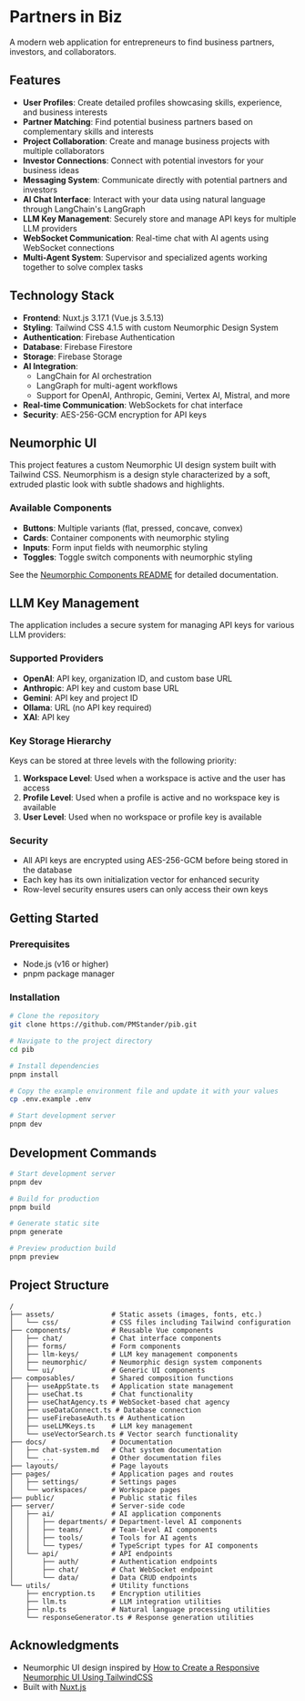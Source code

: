 # Partners in Biz

A modern web application for entrepreneurs to find business partners, investors, and collaborators.

## Features

- **User Profiles**: Create detailed profiles showcasing skills, experience, and business interests
- **Partner Matching**: Find potential business partners based on complementary skills and interests
- **Project Collaboration**: Create and manage business projects with multiple collaborators
- **Investor Connections**: Connect with potential investors for your business ideas
- **Messaging System**: Communicate directly with potential partners and investors
- **AI Chat Interface**: Interact with your data using natural language through LangChain's LangGraph
- **LLM Key Management**: Securely store and manage API keys for multiple LLM providers
- **WebSocket Communication**: Real-time chat with AI agents using WebSocket connections
- **Multi-Agent System**: Supervisor and specialized agents working together to solve complex tasks

## Technology Stack

- **Frontend**: Nuxt.js 3.17.1 (Vue.js 3.5.13)
- **Styling**: Tailwind CSS 4.1.5 with custom Neumorphic Design System
- **Authentication**: Firebase Authentication
- **Database**: Firebase Firestore
- **Storage**: Firebase Storage
- **AI Integration**:
  - LangChain for AI orchestration
  - LangGraph for multi-agent workflows
  - Support for OpenAI, Anthropic, Gemini, Vertex AI, Mistral, and more
- **Real-time Communication**: WebSockets for chat interface
- **Security**: AES-256-GCM encryption for API keys

## Neumorphic UI

This project features a custom Neumorphic UI design system built with Tailwind CSS. Neumorphism is a design style characterized by a soft, extruded plastic look with subtle shadows and highlights.

### Available Components

- **Buttons**: Multiple variants (flat, pressed, concave, convex)
- **Cards**: Container components with neumorphic styling
- **Inputs**: Form input fields with neumorphic styling
- **Toggles**: Toggle switch components with neumorphic styling

See the [Neumorphic Components README](components/neumorphic/README.md) for detailed documentation.

## LLM Key Management

The application includes a secure system for managing API keys for various LLM providers:

### Supported Providers

- **OpenAI**: API key, organization ID, and custom base URL
- **Anthropic**: API key and custom base URL
- **Gemini**: API key and project ID
- **Ollama**: URL (no API key required)
- **XAI**: API key

### Key Storage Hierarchy

Keys can be stored at three levels with the following priority:

1. **Workspace Level**: Used when a workspace is active and the user has access
2. **Profile Level**: Used when a profile is active and no workspace key is available
3. **User Level**: Used when no workspace or profile key is available

### Security

- All API keys are encrypted using AES-256-GCM before being stored in the database
- Each key has its own initialization vector for enhanced security
- Row-level security ensures users can only access their own keys

## Getting Started

### Prerequisites

- Node.js (v16 or higher)
- pnpm package manager

### Installation

```bash
# Clone the repository
git clone https://github.com/PMStander/pib.git

# Navigate to the project directory
cd pib

# Install dependencies
pnpm install

# Copy the example environment file and update it with your values
cp .env.example .env

# Start development server
pnpm dev
```

## Development Commands

```bash
# Start development server
pnpm dev

# Build for production
pnpm build

# Generate static site
pnpm generate

# Preview production build
pnpm preview
```

## Project Structure

```
/
├── assets/              # Static assets (images, fonts, etc.)
│   └── css/             # CSS files including Tailwind configuration
├── components/          # Reusable Vue components
│   ├── chat/            # Chat interface components
│   ├── forms/           # Form components
│   ├── llm-keys/        # LLM key management components
│   ├── neumorphic/      # Neumorphic design system components
│   └── ui/              # Generic UI components
├── composables/         # Shared composition functions
│   ├── useAppState.ts   # Application state management
│   ├── useChat.ts       # Chat functionality
│   ├── useChatAgency.ts # WebSocket-based chat agency
│   ├── useDataConnect.ts # Database connection
│   ├── useFirebaseAuth.ts # Authentication
│   ├── useLLMKeys.ts    # LLM key management
│   └── useVectorSearch.ts # Vector search functionality
├── docs/                # Documentation
│   ├── chat-system.md   # Chat system documentation
│   └── ...              # Other documentation files
├── layouts/             # Page layouts
├── pages/               # Application pages and routes
│   ├── settings/        # Settings pages
│   └── workspaces/      # Workspace pages
├── public/              # Public static files
├── server/              # Server-side code
│   ├── ai/              # AI application components
│   │   ├── departments/ # Department-level AI components
│   │   ├── teams/       # Team-level AI components
│   │   ├── tools/       # Tools for AI agents
│   │   └── types/       # TypeScript types for AI components
│   └── api/             # API endpoints
│       ├── auth/        # Authentication endpoints
│       ├── chat/        # Chat WebSocket endpoint
│       └── data/        # Data CRUD endpoints
└── utils/               # Utility functions
    ├── encryption.ts    # Encryption utilities
    ├── llm.ts           # LLM integration utilities
    ├── nlp.ts           # Natural language processing utilities
    └── responseGenerator.ts # Response generation utilities
```

## Acknowledgments

- Neumorphic UI design inspired by [How to Create a Responsive Neumorphic UI Using TailwindCSS](https://dev.to/mbianoubradon/how-to-create-a-responsive-neumorphic-ui-using-tailwindcss-47c7)
- Built with [Nuxt.js](https://nuxt.com/docs/getting-started/introduction)
